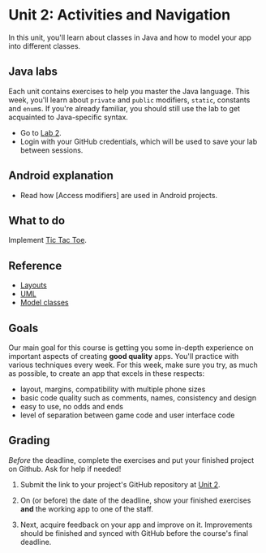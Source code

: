 # Unit 2: Activities and Navigation

In this unit, you'll learn about classes in Java and how to model your app into different classes.


## Java labs

Each unit contains exercises to help you master the Java language. This week, you'll learn about `private` and `public` modifiers, `static`, constants and `enum`s. If you're already familiar, you should still use the lab to get acquainted to Java-specific syntax.

- Go to [Lab 2](https://lab.cs50.io/Vluuks/AndroidPractice/labified/Week2/Lab/).
- Login with your GitHub credentials, which will be used to save your lab between sessions.


## Android explanation

- Read how [Access modifiers] are used in Android projects.


## What to do

Implement [Tic Tac Toe](/guided/tic-tac-toe).

<!-- - **Unguided project: [Hangman](/projects/hangman)** gives you a set of requirements with which you make your app. You'll probably choose this one if you have done more than a couple of programming courses. If you don't know how to start, talk to your teacher or switch to the guided project! -->


## Reference

- [Layouts](/android-reference/layouts)
- [UML](https://www.ibm.com/developerworks/rational/library/content/RationalEdge/sep04/bell/index.html)
- [Model classes](/android-reference/models)


## Goals

Our main goal for this course is getting you some in-depth experience on important aspects of creating **good quality** apps. You'll practice with various techniques every week. For this week, make sure you try, as much as possible, to create an app that excels in these respects:

- layout, margins, compatibility with multiple phone sizes
- basic code quality such as comments, names, consistency and design
- easy to use, no odds and ends
- level of separation between game code and user interface code


## Grading

*Before* the deadline, complete the exercises and put your finished project on Github. Ask for help if needed!

1. Submit the link to your project's GitHub repository at [Unit 2](/submit/unit-2).

2. On (or before) the date of the deadline, show your finished exercises **and** the working app to one of the staff.

3. Next, acquire feedback on your app and improve on it. Improvements should be finished and synced with GitHub before the course's final deadline.
